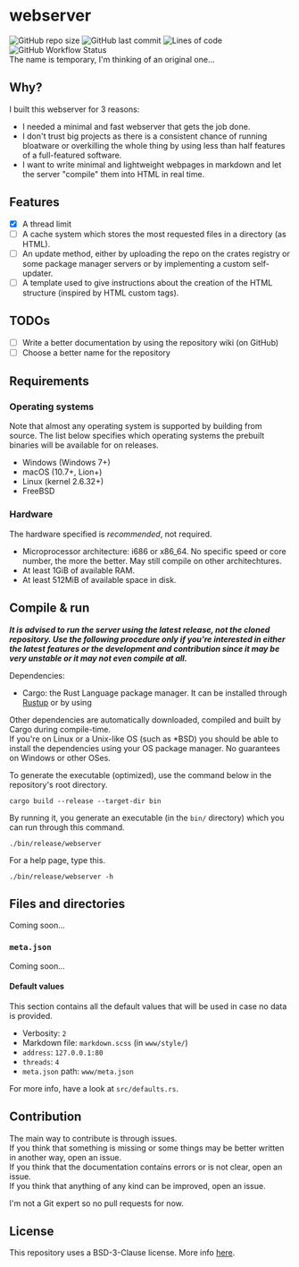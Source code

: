 # webserver
![GitHub repo size](https://img.shields.io/github/repo-size/EdoardoLaGreca/webserver)
![GitHub last commit](https://img.shields.io/github/last-commit/EdoardoLaGreca/webserver)
![Lines of code](https://img.shields.io/tokei/lines/github/EdoardoLaGreca/webserver)
![GitHub Workflow Status](https://img.shields.io/github/workflow/status/EdoardoLaGreca/webserver/Rust)  
The name is temporary, I'm thinking of an original one...

## Why?
I built this webserver for 3 reasons:
  - I needed a minimal and fast webserver that gets the job done.
  - I don't trust big projects as there is a consistent chance of running bloatware or overkilling the whole thing by using less than half features of a full-featured software.
  - I want to write minimal and lightweight webpages in markdown and let the server "compile" them into HTML in real time.
  
## Features
  - [x] A thread limit
  - [ ] A cache system which stores the most requested files in a directory (as HTML).
  - [ ] An update method, either by uploading the repo on the crates registry or some package manager servers or by implementing a custom self-updater.
  - [ ] A template used to give instructions about the creation of the HTML structure (inspired by HTML custom tags).

## TODOs
  - [ ] Write a better documentation by using the repository wiki (on GitHub) 
  - [ ] Choose a better name for the repository

## Requirements
### Operating systems
Note that almost any operating system is supported by building from source. The list below specifies which operating systems the prebuilt binaries will be available for on releases.
  - Windows (Windows 7+)
  - macOS (10.7+, Lion+)
  - Linux (kernel 2.6.32+)
  - FreeBSD

### Hardware
The hardware specified is _recommended_, not required.
  - Microprocessor architecture: i686 or x86_64. No specific speed or core number, the more the better. May still compile on other architechtures.
  - At least 1GiB of available RAM.
  - At least 512MiB of available space in disk.

## Compile & run
***It is advised to run the server using the latest release, not the cloned repository. Use the following procedure only if you're interested in either the latest features or the development and contribution since it may be very unstable or it may not even compile at all.***  

Dependencies:
 - Cargo: the Rust Language package manager. It can be installed through [Rustup](https://rustup.rs) or by using 

Other dependencies are automatically downloaded, compiled and built by Cargo during compile-time.  
If you're on Linux or a Unix-like OS (such as \*BSD) you should be able to install the dependencies using your OS package manager. No guarantees on Windows or other OSes.

To generate the executable (optimized), use the command below in the repository's root directory.
```
cargo build --release --target-dir bin
```

By running it, you generate an executable (in the `bin/` directory) which you can run through this command.
```
./bin/release/webserver
```

For a help page, type this.
```
./bin/release/webserver -h
```

## Files and directories
Coming soon...

### `meta.json`
Coming soon...

#### Default values
This section contains all the default values that will be used in case no data is provided.
 
 - Verbosity: `2`
 - Markdown file: `markdown.scss` (in `www/style/`)
 - `address`: `127.0.0.1:80`
 - `threads`: `4`
 - `meta.json` path: `www/meta.json`
 
For more info, have a look at `src/defaults.rs`.

## Contribution
The main way to contribute is through issues.  
If you think that something is missing or some things may be better written in another way, open an issue.  
If you think that the documentation contains errors or is not clear, open an issue.  
If you think that anything of any kind can be improved, open an issue.  

I'm not a Git expert so no pull requests for now.

## License
This repository uses a BSD-3-Clause license. More info [here](https://github.com/EdoardoLaGreca/webserver/blob/main/LICENSE).
